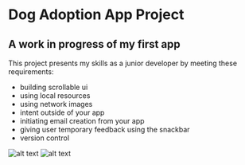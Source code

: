 # Dog Adoption App Project
## A work in progress of my first app

This project presents my skills as a junior developer by meeting these requirements:
- building scrollable ui
- using local resources
- using network images
- intent outside of your app
- initiating email creation from your app
- giving user temporary feedback using the snackbar
- version control

![alt text](https://github.com/filipo203/dog-adoption-app/blob/my-new-branch/screenshots/Dog%20Adoption%20–%20MainActivity.kt%20%5BDog_Adoption.app.main%5D%2014_01_2024%2018_02_40.png?raw=true)
![alt text](https://github.com/filipo203/dog-adoption-app/blob/my-new-branch/screenshots/Dog%20Adoption%20–%20MainActivity.kt%20%5BDog_Adoption.app.main%5D%2014_01_2024%2018_02_50.png?raw=true)
